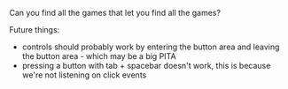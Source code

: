 Can you find all the games that let you find all the games?

Future things:

- controls should probably work by entering the button area and leaving the button area - which may be a big PITA
- pressing a button with tab + spacebar doesn't work, this is because we're not listening on click events
